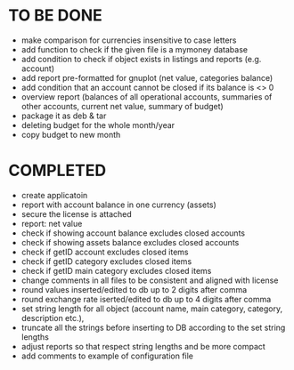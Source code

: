 # TO BE DONE
- make comparison for currencies insensitive to case letters
- add function to check if the given file is a mymoney database
- add condition to check if object exists in listings and reports (e.g. account)
- add report pre-formatted for gnuplot (net value, categories balance)
- add condition that an account cannot be closed if its balance is <> 0
- overview report (balances of all operational accounts, summaries of other accounts, current net value, summary of budget)
- package it as deb & tar
- deleting budget for the whole month/year
- copy budget to new month


# COMPLETED
- create applicatoin
- report with account balance in one currency (assets)
- secure the license is attached
- report: net value
- check if showing account balance excludes closed accounts
- check if showing assets balance excludes closed accounts
- check if getID account excludes closed items
- check if getID category excludes closed items
- check if getID main category excludes closed items
- change comments in all files to be consistent and aligned with license
- round values inserted/edited to db up to 2 digits after comma
- round exchange rate iserted/edited to db up to 4 digits after comma
- set string length for all object (account name, main category, category, description etc.),
- truncate all the strings before inserting to DB according to the set string lengths
- adjust reports so that respect string lengths and be more compact
- add comments to example of configuration file

